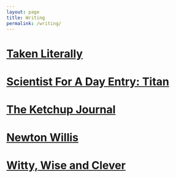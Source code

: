 ```yaml
---
layout: page
title: Writing
permalink: /writing/
---
```

# [Taken Literally](https://popgoesthepage.princeton.edu/tag/jieruei-chang/ "Taken Literally")
# [Scientist For A Day Entry: Titan](/titan/)
# [The Ketchup Journal](https://ketchupjournal.weebly.com)
# [Newton Willis](/newton-willis/)
# [Witty, Wise and Clever](/witty-wise-and-clever/)
